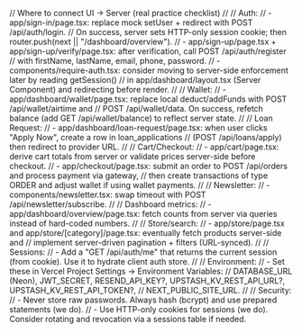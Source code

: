 // Where to connect UI -> Server (real practice checklist)
//
// Auth:
// - app/sign-in/page.tsx: replace mock setUser + redirect with POST /api/auth/login.
//   On success, server sets HTTP-only session cookie; then router.push(next || "/dashboard/overview").
// - app/sign-up/page.tsx + app/sign-up/verify/page.tsx: after verification, call POST /api/auth/register
//   with firstName, lastName, email, phone, password.
// - components/require-auth.tsx: consider moving to server-side enforcement later by reading getSession()
//   in app/dashboard/layout.tsx (Server Component) and redirecting before render.
//
// Wallet:
// - app/dashboard/wallet/page.tsx: replace local deduct/addFunds with POST /api/wallet/airtime and
//   POST /api/wallet/data. On success, refetch balance (add GET /api/wallet/balance) to reflect server state.
//
// Loan Request:
// - app/dashboard/loan-request/page.tsx: when user clicks "Apply Now", create a row in loan_applications
//   (POST /api/loans/apply) then redirect to provider URL.
//
// Cart/Checkout:
// - app/cart/page.tsx: derive cart totals from server or validate prices server-side before checkout.
// - app/checkout/page.tsx: submit an order to POST /api/orders and process payment via gateway,
//   then create transactions of type ORDER and adjust wallet if using wallet payments.
//
// Newsletter:
// - components/newsletter.tsx: swap timeout with POST /api/newsletter/subscribe.
//
// Dashboard metrics:
// - app/dashboard/overview/page.tsx: fetch counts from server via queries instead of hard-coded numbers.
//
// Store/search:
// - app/store/page.tsx and app/store/[category]/page.tsx: eventually fetch products server-side and
//   implement server-driven pagination + filters (URL-synced).
//
// Sessions:
// - Add a "GET /api/auth/me" that returns the current session (from cookie). Use it to hydrate client auth store.
//
// Environment:
// - Set these in Vercel Project Settings -> Environment Variables:
//   DATABASE_URL (Neon), JWT_SECRET, RESEND_API_KEY?, UPSTASH_KV_REST_API_URL?, UPSTASH_KV_REST_API_TOKEN?,
//   NEXT_PUBLIC_SITE_URL.
//
// Security:
// - Never store raw passwords. Always hash (bcrypt) and use prepared statements (we do).
// - Use HTTP-only cookies for sessions (we do). Consider rotating and revocation via a sessions table if needed.
